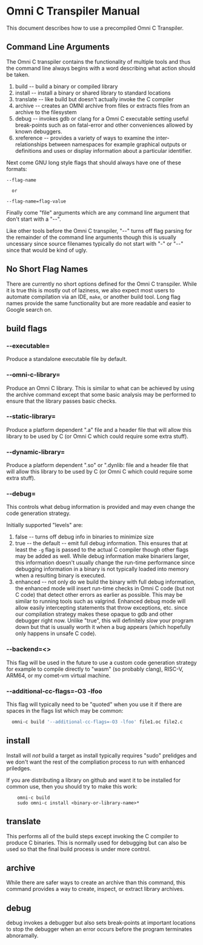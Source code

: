 # Omni C Transpiler Manual

This document describes how to use a precompiled Omni C Transpiler.

## Command Line Arguments

The Omni C transpiler contains the functionality of multiple tools and
thus the command line always begins with a word describing what action
should be taken.

1. build -- build a binary or compiled library
1. install -- install a binary or shared library to standard locations
1. translate -- like build but doesn't actually invoke the C compiler
1. archive -- creates an OMNI archive from files or extracts files
   from an archive to the filesystem
1. debug -- invokes gdb or clang for a Omni C executable setting
   useful break-points such as on fatal-error and other conveniences
   allowed by known debuggers.
1. xreference -- provides a variety of ways to examine the
   inter-relationships between namespaces for example graphical
   outputs or definitions and uses or display information about a
   particular identifier.

Next come GNU long style flags that should always have one of these
formats:

```
--flag-name

  or

--flag-name=flag-value
```

Finally come "file" arguments which are any command line argument that
don't start with a "--".

Like other tools before the Omni C transpiler, "--" turns off flag
parsing for the remainder of the command line arguments though this is
usually uncessary since source filenames typically do not start with
"-" or "--" since that would be kind of ugly.

## No Short Flag Names

There are currently no short options defined for the Omni C
transpiler. While it is true this is mostly out of laziness, we also
expect most users to automate compilation via an IDE, `make`, or
another build tool. Long flag names provide the same functionality but
are more readable and easier to Google search on.

## build flags

### --executable=<file-path>

Produce a standalone executable file by default.

### --omni-c-library=<file-path>

Produce an Omni C library. This is similar to what can be achieved by
using the archive command except that some basic analysis may be
performed to ensure that the library passes basic checks.

### --static-library=<file-path>

Produce a platform dependent ".a" file and a header file that will
allow this library to be used by C (or Omni C which could require some
extra stuff).

### --dynamic-library=<file-path>

Produce a platform dependent ".so" or ".dynlib: file and a header file
that will allow this library to be used by C (or Omni C which could
require some extra stuff).

### --debug=<LEVEL>

This controls what debug information is provided and may even change
the code generation strategy.

Initially supported "levels" are:

1. false -- turns off debug info in binaries to minimize size
1. true -- the default -- emit full debug information. This ensures
   that at least the `-g` flag is passed to the actual C compiler
   though other flags may be added as well. While debug information
   make binariers larger, this information doesn't usually change the
   run-time performance since debugging information in a binary is not
   typically loaded into memory when a resulting binary is executed.
1. enhanced -- not only do we build the binary with full debug
   information, the enhanced mode will insert run-time checks in Omni
   C code (but not C code) that detect other errors as earlier as
   possible. This may be similar to running tools such as
   valgrind. Enhanced debug mode will allow easily intercepting
   statements that throw exceptions, etc. since our compilation
   strategy makes these opaque to gdb and other debugger right
   now. Unlike "true", this will definitely *slow* your program down
   but that is usually worth it when a bug appears (which hopefully
   only happens in unsafe C code).

### --backend=<>

This flag will be used in the future to use a custom code generation
strategy for example to compile directly to "wasm" (so probably
clang), RISC-V, ARM64, or my comet-vm virtual machine.

### --additional-cc-flags=-O3 -lfoo

This flag will typically need to be "quoted" when you use it if there
are spaces in the flags list which may be common:

```bash
  omni-c build '--additional-cc-flags=-O3 -lfoo' file1.oc file2.c
```

## install

Install will *not* build a target as install typically requires "sudo"
prelidges and we don't want the rest of the compliation process to run
with enhanced priledges.

If you are distributing a library on github and want it to be
installed for common use, then you should try to make this work:

```
    omni-c build
    sudo omni-c install <binary-or-library-name>*
```

## translate

This performs all of the build steps except invoking the C compiler to
produce C binaries. This is normally used for debugging but can also
be used so that the final build process is under more control.

## archive

While there are safer ways to create an archive than this command,
this command provides a way to create, inspect, or extract library
archives.

## debug

debug invokes a debugger but also sets break-points at important
locations to stop the debugger when an error occurs before the program
terminates abnoramally.

